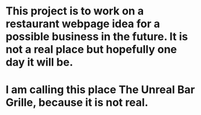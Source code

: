 # This project is to work on a restaurant webpage idea for a possible business in the future.  It is not a real place but hopefully one day it will be.  

# I am calling this place The Unreal Bar Grille, because it is not real. 


